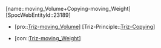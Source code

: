 ﻿---
type: TrizContradiction
aliases:
- moving_Volume+Copying-moving_Weight
license: CC BY-SA 4.0
copyright: https://github.com/SpocWeb
IsDeleted: false
IsReadOnly: false
Confidential: public
tags: 
- Triz/Contradiction
---
[name::moving_Volume+Copying-moving_Weight]
[SpocWebEntityId::23189]
+ [pro::[Triz-moving_Volume](tech/Triz/Parameter/Triz-moving_Volume.md)]
[Triz-Principle::[Triz-Copying](tech/Triz/Principle/Triz-Copying.md)]
- [con::[Triz-moving_Weight](tech/Triz/Parameter/Triz-moving_Weight.md)]

